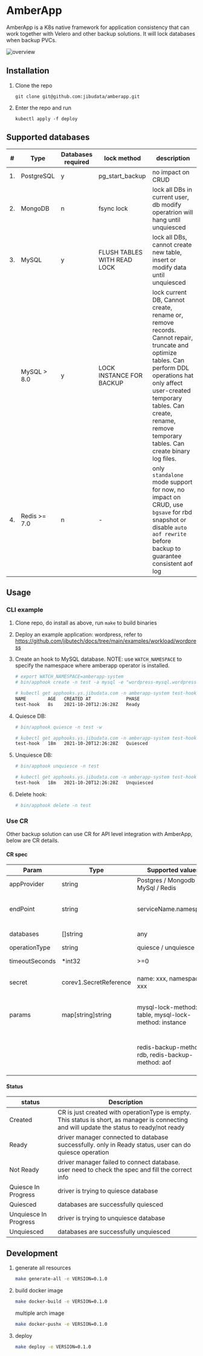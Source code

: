 # AmberApp

AmberApp is a K8s native framework for application consistency that can work together with Velero and other backup solutions. It will lock databases when backup PVCs.

![overview](https://gitee.com/jibutech/tech-docs/raw/master/images/amberapp-architecture.png)

## Installation

1. Clone the repo

   `git clone git@github.com:jibudata/amberapp.git`

2. Enter the repo and run

   `kubectl apply -f deploy`

## Supported databases

| #   | Type       | Databases required | lock method                 | description                                                                   |
| --- | ---------- | ------------------ | --------------------------- | ----------------------------------------------------------------------------- |
| 1.  | PostgreSQL | y                  | pg_start_backup             | no impact on CRUD                                                             |
| 2.  | MongoDB    | n                  | fsync lock                  | lock all DBs in current user, db modify operatrion will hang until unquiesced |
| 3.  | MySQL      | y                  | FLUSH TABLES WITH READ LOCK | lock all DBs, cannot create new table, insert or modify data until unquiesced |
|   | MySQL > 8.0      | y                  | LOCK INSTANCE FOR BACKUP | lock current DB, Cannot create, rename or, remove records. Cannot repair, truncate and optimize tables. Can perform DDL operations hat only affect user-created temporary tables. Can create, rename, remove temporary tables. Can create binary log files. |
| 4.  | Redis >= 7.0      | n                  | - | only `standalone` mode support for now, no impact on CRUD, use `bgsave` for rbd snapshot or disable `auto aof rewrite` before backup to guarantee consistent aof log |

## Usage

### CLI example

1. Clone repo, do install as above, run `make` to build binaries
2. Deploy an example application: wordpress, refer to <https://github.com/jibutech/docs/tree/main/examples/workload/wordpress>
3. Create an hook to MySQL database. NOTE: use `WATCH_NAMESPACE` to specify the namespace where amberapp operator is installed.

   ```bash
   # export WATCH_NAMESPACE=amberapp-system
   # bin/apphook create -n test -a mysql -e "wordpress-mysql.wordpress" -u root -p passw0rd --databases mysql

   # kubectl get apphooks.ys.jibudata.com -n amberapp-system test-hook
   NAME        AGE   CREATED AT             PHASE
   test-hook   8s    2021-10-20T12:26:28Z   Ready
   ```

4. Quiesce DB:

   ```bash
   # bin/apphook quiesce -n test -w

   # kubectl get apphooks.ys.jibudata.com -n amberapp-system test-hook
   test-hook   18m   2021-10-20T12:26:28Z   Quiesced
   ```

5. Unquiesce DB:

   ```bash
   # bin/apphook unquiesce -n test

   # kubectl get apphooks.ys.jibudata.com -n amberapp-system test-hook
   test-hook   18m   2021-10-20T12:26:28Z   Unquiesced
   ```

6. Delete hook:

   ```bash
   # bin/apphook delete -n test
   ```

### Use CR

Other backup solution can use CR for API level integration with AmberApp, below are CR details.

#### CR spec

| Param          | Type                   | Supported values           | Description                                |
| -------------- | ---------------------- | -------------------------- | ------------------------------------------ |
| appProvider    | string                 | Postgres / Mongodb / MySql / Redis | DB type                                    |
| endPoint       | string                 | serviceName.namespace      | Endpoint to connect the applicatio service |
| databases      | []string               | any                        | database name array                        |
| operationType  | string                 | quiesce / unquiesce        |                                            |
| timeoutSeconds | \*int32                | >=0                        | timeout of operation                       |
| secret         | corev1.SecretReference | name: xxx, namespace: xxx  | Secret to access the database              |
| params         | map[string]string | mysql-lock-method: table, mysql-lock-method: instance  | additional parameters for Mysql DB operation              |
|          |  | redis-backup-method: rdb, redis-backup-method: aof  | additional parameters for Redis DB operation              |

#### Status

| status                | Description                                                                                                                                  |
| --------------------- | -------------------------------------------------------------------------------------------------------------------------------------------- |
| Created               | CR is just created with operationType is empty. This status is short, as manager is connecting and will update the status to ready/not ready |
| Ready                 | driver manager connected to database successfully. only in Ready status, user can do quiesce operation                                       |
| Not Ready             | driver manager failed to connect database. user need to check the spec and fill the correct info                                             |
| Quiesce In Progress   | driver is trying to quiesce database                                                                                                         |
| Quiesced              | databases are successfully quiesced                                                                                                          |
| Unquiesce In Progress | driver is trying to unquiesce database                                                                                                       |
| Unquiesced            | databases are successfully unquiesced                                                                                                        |

## Development

1. generate all resources

   ```bash
   make generate-all -e VERSION=0.1.0
   ```

2. build docker image

   ```bash
   make docker-build -e VERSION=0.1.0
   ```

   multiple arch image

   ```bash
   make docker-pushx -e VERSION=0.1.0
   ```

3. deploy

   ```bash
   make deploy -e VERSION=0.1.0
   ```
